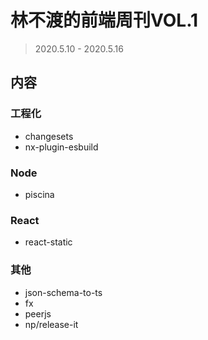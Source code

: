 # 林不渡的前端周刊VOL.1

> 2020.5.10 - 2020.5.16

## 内容



### 工程化

- changesets
- nx-plugin-esbuild



### Node

- piscina



### React

- react-static



### 其他

- json-schema-to-ts
- fx
- peerjs
- np/release-it